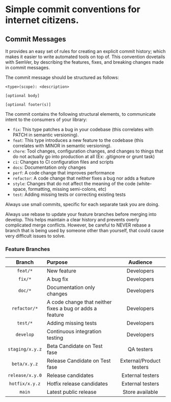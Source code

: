 # Simple commit conventions for internet citizens.

## Commit Messages

It provides an easy set of rules for creating an explicit commit history; which makes it easier to write automated tools on top of. This convention dovetails with SemVer, by describing the features, fixes, and breaking changes made in commit messages.

The commit message should be structured as follows:

```
<type>(scope): <description>

[optional body]

[optional footer(s)]
```

The commit contains the following structural elements, to communicate intent to the consumers of your library:

- `fix`: This type patches a bug in your codebase (this correlates with PATCH in semantic versioning).
- `feat`: This type introduces a new feature to the codebase (this correlates with MINOR in semantic versioning).
- `chore`: Tool changes, configuration changes, and changes to things that do not actually go into production at all
 (Ex: .gitignore or grunt task)
- `ci`: Changes to CI configuration files and scripts
- `docs`: Documentation only changes
- `perf`: A code change that improves performance
- `refactor`: A code change that neither fixes a bug nor adds a feature
- `style`: Changes that do not affect the meaning of the code (white-space, formatting, missing semi-colons, etc)
- `test`: Adding missing tests or correcting existing tests

Always use small commits, specific for each separate task you are doing.

Always use rebase to update your feature branches before merging into develop. This helps maintain a clear history and prevents overly complicated merge conflicts. However, be careful to NEVER rebase a branch that is being used by someone other than yourself, that could cause very difficult issues to solve.

### Feature Branches
|Branch|Purpose|Audience|
|:----:|:-----|:------:|
|`feat/*`|New feature|Developers|Developers|
|`fix/*`|A bug fix|Developers|Developers|
|`doc/*`|Documentation only changes|Developers|
|`refactor/*`|A code change that neither fixes a bug or adds a feature|Developers|
|`test/*`|Adding missing tests|Developers|
|`develop`|Continuous integration testing|Developers|
|`staging/x.y.z`|Beta Candidate on Test fase|QA testers|
|`beta/x.y.z`|Release Candidate on Test fase|External/Product testers|
|`release/x.y.0`|Release candidates|External testers|
|`hotfix/x.y.z`|Hotfix release candidates|External testers|
|`main`|Latest public release|Store available|
